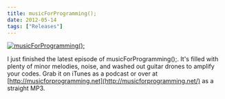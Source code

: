 ```yaml
---
title: musicForProgramming();
date: 2012-05-14
tags: ["Releases"]
---
```


[![musicForProgramming();](/images/musicforprogramming.jpg)](http://musicforprogramming.net/)

I just finished the latest episode of musicForProgramming();. It's filled with plenty of minor melodies, noise, and washed out guitar drones to amplify your codes. Grab it on iTunes as a podcast or over at [http://musicforprogramming.net](http://musicforprogramming.net/) as a straight MP3.
